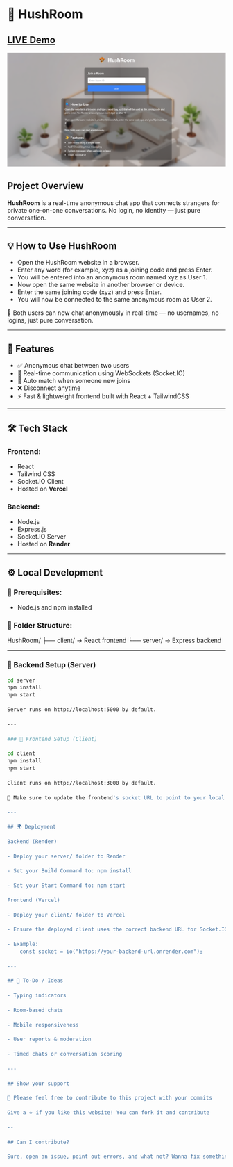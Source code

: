 # 💬 HushRoom

## [LIVE Demo](https://hush-room.vercel.app/)

![homepage](anonymous-chat-app/client/public/homepage.png)

## Project Overview

**HushRoom** is a real-time anonymous chat app that connects strangers for private one-on-one conversations. No login, no identity — just pure conversation.

--- 

## 💡 How to Use HushRoom

- Open the HushRoom website in a browser.
- Enter any word (for example, xyz) as a joining code and press Enter.
- You will be entered into an anonymous room named xyz as User 1.
- Now open the same website in another browser or device.
- Enter the same joining code (xyz) and press Enter.
- You will now be connected to the same anonymous room as User 2.

🎉 Both users can now chat anonymously in real-time — no usernames, no logins, just pure conversation.

---

## 🚀 Features

- ✅ Anonymous chat between two users
- 🔄 Real-time communication using WebSockets (Socket.IO)
- 🧠 Auto match when someone new joins
- ❌ Disconnect anytime
- ⚡ Fast & lightweight frontend built with React + TailwindCSS

---

## 🛠️ Tech Stack

### Frontend:
- React
- Tailwind CSS
- Socket.IO Client
- Hosted on **Vercel**

### Backend:
- Node.js
- Express.js
- Socket.IO Server
- Hosted on **Render**

---

## ⚙️ Local Development

### 🔧 Prerequisites:
- Node.js and npm installed

### 📁 Folder Structure:

HushRoom/ ├── client/ → React frontend └── server/ → Express backend


---

### 🔄 Backend Setup (Server)

```bash
cd server
npm install
npm start

Server runs on http://localhost:5000 by default.

---

### 🎨 Frontend Setup (Client)

cd client
npm install
npm start

Client runs on http://localhost:3000 by default.

🔧 Make sure to update the frontend's socket URL to point to your local or deployed backend.

---

## 🌍 Deployment

Backend (Render)

- Deploy your server/ folder to Render

- Set your Build Command to: npm install

- Set your Start Command to: npm start

Frontend (Vercel)

- Deploy your client/ folder to Vercel

- Ensure the deployed client uses the correct backend URL for Socket.IO connection.

- Example: 
    const socket = io("https://your-backend-url.onrender.com");

---

## 📌 To-Do / Ideas

- Typing indicators

- Room-based chats

- Mobile responsiveness

- User reports & moderation

- Timed chats or conversation scoring

---

## Show your support

📌 Please feel free to contribute to this project with your commits

Give a ⭐ if you like this website! You can fork it and contribute

--

## Can I contribute?

Sure, open an issue, point out errors, and what not? Wanna fix something yourselves? You're welcome to open a PR.
